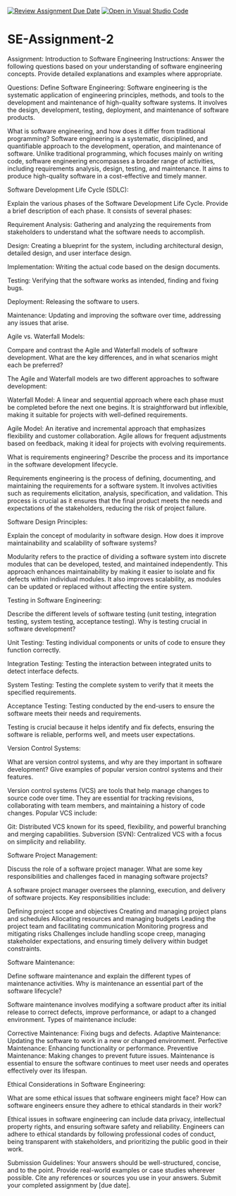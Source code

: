 [![Review Assignment Due Date](https://classroom.github.com/assets/deadline-readme-button-24ddc0f5d75046c5622901739e7c5dd533143b0c8e959d652212380cedb1ea36.svg)](https://classroom.github.com/a/-ucQIGTc)
[![Open in Visual Studio Code](https://classroom.github.com/assets/open-in-vscode-718a45dd9cf7e7f842a935f5ebbe5719a5e09af4491e668f4dbf3b35d5cca122.svg)](https://classroom.github.com/online_ide?assignment_repo_id=15232070&assignment_repo_type=AssignmentRepo)
# SE-Assignment-2
Assignment: Introduction to Software Engineering
Instructions:
Answer the following questions based on your understanding of software engineering concepts. Provide detailed explanations and examples where appropriate.

Questions:
Define Software Engineering:
Software engineering is the systematic application of engineering principles, methods, and tools to the development and maintenance of high-quality software systems. It involves the design, development, testing, deployment, and maintenance of software products.


What is software engineering, and how does it differ from traditional programming?
Software engineering is a systematic, disciplined, and quantifiable approach to the development, operation, and maintenance of software. Unlike traditional programming, which focuses mainly on writing code, software engineering encompasses a broader range of activities, including requirements analysis, design, testing, and maintenance. It aims to produce high-quality software in a cost-effective and timely manner.

Software Development Life Cycle (SDLC):

Explain the various phases of the Software Development Life Cycle. Provide a brief description of each phase.
It consists of several phases:

Requirement Analysis: Gathering and analyzing the requirements from stakeholders to understand what the software needs to accomplish.

Design: Creating a blueprint for the system, including architectural design, detailed design, and user interface design.

Implementation: Writing the actual code based on the design documents.

Testing: Verifying that the software works as intended, finding and fixing bugs.

Deployment: Releasing the software to users.

Maintenance: Updating and improving the software over time, addressing any issues that arise.

Agile vs. Waterfall Models:

Compare and contrast the Agile and Waterfall models of software development. What are the key differences, and in what scenarios might each be preferred?

The Agile and Waterfall models are two different approaches to software development:

Waterfall Model: A linear and sequential approach where each phase must be completed before the next one begins. It is straightforward but inflexible, making it suitable for projects with well-defined requirements.

Agile Model: An iterative and incremental approach that emphasizes flexibility and customer collaboration. Agile allows for frequent adjustments based on feedback, making it ideal for projects with evolving requirements.

What is requirements engineering? Describe the process and its importance in the software development lifecycle.

Requirements engineering is the process of defining, documenting, and maintaining the requirements for a software system. It involves activities such as requirements elicitation, analysis, specification, and validation. This process is crucial as it ensures that the final product meets the needs and expectations of the stakeholders, reducing the risk of project failure.

Software Design Principles:

Explain the concept of modularity in software design. How does it improve maintainability and scalability of software systems?

Modularity refers to the practice of dividing a software system into discrete modules that can be developed, tested, and maintained independently. This approach enhances maintainability by making it easier to isolate and fix defects within individual modules. It also improves scalability, as modules can be updated or replaced without affecting the entire system.

Testing in Software Engineering:

Describe the different levels of software testing (unit testing, integration testing, system testing, acceptance testing). Why is testing crucial in software development?

Unit Testing: Testing individual components or units of code to ensure they function correctly.

Integration Testing: Testing the interaction between integrated units to detect interface defects.

System Testing: Testing the complete system to verify that it meets the specified requirements.

Acceptance Testing: Testing conducted by the end-users to ensure the software meets their needs and requirements.

Testing is crucial because it helps identify and fix defects, ensuring the software is reliable, performs well, and meets user expectations.

Version Control Systems:

What are version control systems, and why are they important in software development? Give examples of popular version control systems and their features.

Version control systems (VCS) are tools that help manage changes to source code over time. They are essential for tracking revisions, collaborating with team members, and maintaining a history of code changes. Popular VCS include:

Git: Distributed VCS known for its speed, flexibility, and powerful branching and merging capabilities.
Subversion (SVN): Centralized VCS with a focus on simplicity and reliability.


Software Project Management:

Discuss the role of a software project manager. What are some key responsibilities and challenges faced in managing software projects?

A software project manager oversees the planning, execution, and delivery of software projects. Key responsibilities include:

Defining project scope and objectives
Creating and managing project plans and schedules
Allocating resources and managing budgets
Leading the project team and facilitating communication
Monitoring progress and mitigating risks
Challenges include handling scope creep, managing stakeholder expectations, and ensuring timely delivery within budget constraints.

Software Maintenance:

Define software maintenance and explain the different types of maintenance activities. Why is maintenance an essential part of the software lifecycle?

Software maintenance involves modifying a software product after its initial release to correct defects, improve performance, or adapt to a changed environment. Types of maintenance include:

Corrective Maintenance: Fixing bugs and defects.
Adaptive Maintenance: Updating the software to work in a new or changed environment.
Perfective Maintenance: Enhancing functionality or performance.
Preventive Maintenance: Making changes to prevent future issues.
Maintenance is essential to ensure the software continues to meet user needs and operates effectively over its lifespan.

Ethical Considerations in Software Engineering:

What are some ethical issues that software engineers might face? How can software engineers ensure they adhere to ethical standards in their work?

Ethical issues in software engineering can include data privacy, intellectual property rights, and ensuring software safety and reliability. Engineers can adhere to ethical standards by following professional codes of conduct, being transparent with stakeholders, and prioritizing the public good in their work.

Submission Guidelines:
Your answers should be well-structured, concise, and to the point.
Provide real-world examples or case studies wherever possible.
Cite any references or sources you use in your answers.
Submit your completed assignment by [due date].
